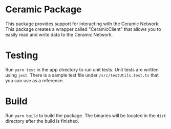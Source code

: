 # Ceramic Package

This package provides support for interacting with the Ceramic Network. This package creates a wrapper called "CeramicClient" that allows you to easily read and write data to the Ceramic Network.

# Testing

Run `yarn test` in the app directory to run unit tests. Unit tests are written using `jest`. There is a sample test file under `/src/testUtils.test.ts` that you can use as a reference.

# Build

Run `yarn build` to build the package. The binaries will be located in the `dist` directory after the build is finished.
